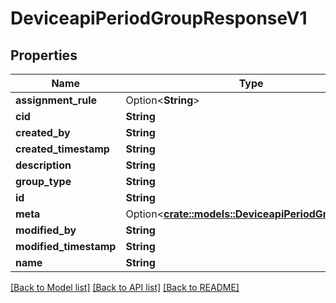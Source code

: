 # DeviceapiPeriodGroupResponseV1

## Properties

Name | Type | Description | Notes
------------ | ------------- | ------------- | -------------
**assignment_rule** | Option<**String**> |  | [optional]
**cid** | **String** |  | 
**created_by** | **String** |  | 
**created_timestamp** | **String** |  | 
**description** | **String** |  | 
**group_type** | **String** |  | 
**id** | **String** |  | 
**meta** | Option<[**crate::models::DeviceapiPeriodGroupMeta**](deviceapi.GroupMeta.md)> |  | [optional]
**modified_by** | **String** |  | 
**modified_timestamp** | **String** |  | 
**name** | **String** |  | 

[[Back to Model list]](../README.md#documentation-for-models) [[Back to API list]](../README.md#documentation-for-api-endpoints) [[Back to README]](../README.md)


